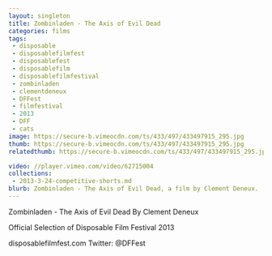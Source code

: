 ```yaml
---
layout: singleton
title: Zombinladen - The Axis of Evil Dead
categories: films
tags:
 - disposable
 - disposablefilmfest
 - disposablefest
 - disposablefilm
 - disposablefilmfestival
 - zombinladen
 - clementdeneux
 - DFFest
 - filmfestival
 - 2013
 - DFF
 - cats
image: https://secure-b.vimeocdn.com/ts/433/497/433497915_295.jpg
thumb: https://secure-b.vimeocdn.com/ts/433/497/433497915_295.jpg
relatedthumb: https://secure-b.vimeocdn.com/ts/433/497/433497915_295.jpg

video: //player.vimeo.com/video/62715004
collections:
 - 2013-3-24-competitive-shorts.md
blurb: Zombinladen - The Axis of Evil Dead, a film by Clement Deneux.
---
```


Zombinladen - The Axis of Evil Dead
By Clement Deneux

Official Selection of Disposable Film Festival 2013

disposablefilmfest.com
Twitter: @DFFest